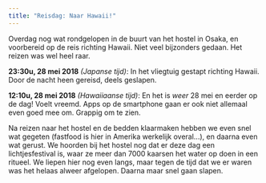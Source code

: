```yaml
---
title: "Reisdag: Naar Hawaii!"
---
```



Overdag nog wat rondgelopen in de buurt van het hostel in Osaka, en voorbereid
op de reis richting Hawaii. Niet veel bijzonders gedaan. Het reizen was wel heel
raar.

**23:30u, 28 mei 2018** _(Japanse tijd)_: In het vliegtuig gestapt richting
Hawaii. Door de nacht heen gereisd, deels geslapen.

**12:10u, 28 mei 2018** _(Hawaiiaanse tijd)_: En het is _weer_ 28 mei en eerder
op de dag! Voelt vreemd. Apps op de smartphone gaan er ook niet allemaal even
goed mee om. Grappig om te zien.

Na reizen naar het hostel en de bedden klaarmaken hebben we even snel wat gegeten
(fastfood is hier in Amerika werkelijk overal...), en daarna even wat gerust. We
hoorden bij het hostel nog dat er deze dag een lichtjesfestival is, waar ze meer
dan 7000 kaarsen het water op doen in een ritueel. We liepen hier nog even
langs, maar tegen de tijd dat we er waren was het helaas alweer afgelopen.
Daarna maar snel gaan slapen.
